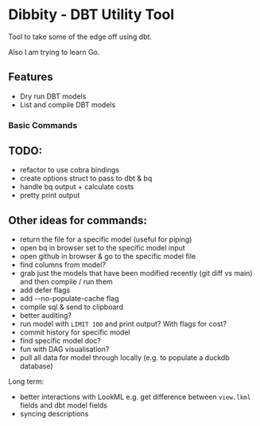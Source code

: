 # Dibbity - DBT Utility Tool

Tool to take some of the edge off using dbt.

Also I am trying to learn Go.


## Features

- Dry run DBT models
- List and compile DBT models

### Basic Commands


## TODO:
- refactor to use cobra bindings
- create options struct to pass to dbt & bq
- handle bq output + calculate costs
- pretty print output

## Other ideas for commands:
- return the file for a specific model (useful for piping)
- open bq in browser set to the specific model input
- open github in browser & go to the specific model file
- find columns from model?
- grab just the models that have been modified recently (git diff vs main) and then compile / run them
- add defer flags
- add --no-populate-cache flag
- compile sql & send to clipboard 
- better auditing?
- run model with `LIMIT 100` and print output? With flags for cost?
- commit history for specific model
- find specific model doc?
- fun with DAG visualisation?
- pull all data for model through locally (e.g. to populate a duckdb database)

Long term:
- better interactions with LookML e.g. get difference between `view.lkml` fields and dbt model fields
- syncing descriptions
